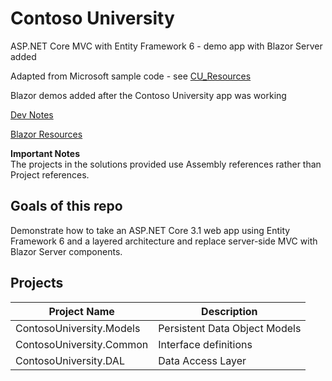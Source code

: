 # Contoso University

ASP.NET Core MVC with Entity Framework 6 - demo app with Blazor Server added

Adapted from Microsoft sample code - see [CU_Resources](./_docs/CU_Resources.md)

Blazor demos added after the Contoso University app was working

[Dev Notes](./_docs/CU_DevNotes.md)

[Blazor Resources](./_docs/CU_BlazorResources.md)

**Important Notes**<br/>
The projects in the solutions provided use Assembly references rather than Project references.

## Goals of this repo

Demonstrate how to take an ASP.NET Core 3.1 web app using Entity Framework 6 and a layered architecture
and replace server-side MVC with Blazor Server components.

## Projects

Project Name                 | Description
-------------                | ------------
ContosoUniversity.Models     | Persistent Data Object Models
ContosoUniversity.Common     | Interface definitions
ContosoUniversity.DAL        | Data Access Layer
